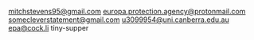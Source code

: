 mitchstevens95@gmail.com
europa.protection.agency@protonmail.com
somecleverstatement@gmail.com
u3099954@uni.canberra.edu.au
epa@cock.li
tiny-supper
